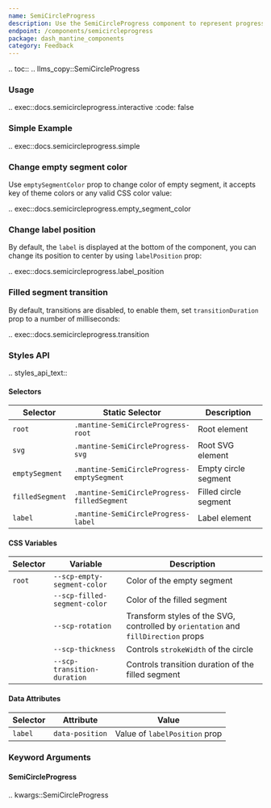 ```yaml
---
name: SemiCircleProgress
description: Use the SemiCircleProgress component to represent progress with semi circle diagram
endpoint: /components/semicircleprogress
package: dash_mantine_components
category: Feedback
---
```


.. toc::
.. llms_copy::SemiCircleProgress

### Usage

.. exec::docs.semicircleprogress.interactive
    :code: false


### Simple Example

.. exec::docs.semicircleprogress.simple

### Change empty segment color

Use `emptySegmentColor` prop to change color of empty segment, it accepts key of theme colors or any valid CSS color value:

.. exec::docs.semicircleprogress.empty_segment_color

### Change label position
By default, the `label` is displayed at the bottom of the component, you can change its position to center by using `labelPosition` prop:


.. exec::docs.semicircleprogress.label_position

### Filled segment transition
By default, transitions are disabled, to enable them, set `transitionDuration` prop to a number of milliseconds:


.. exec::docs.semicircleprogress.transition



### Styles API

.. styles_api_text::

#### Selectors

| Selector       | Static Selector                       | Description                |
|----------------|---------------------------------------|----------------------------|
| `root`         | `.mantine-SemiCircleProgress-root`    | Root element               |
| `svg`          | `.mantine-SemiCircleProgress-svg`     | Root SVG element           |
| `emptySegment` | `.mantine-SemiCircleProgress-emptySegment` | Empty circle segment       |
| `filledSegment`| `.mantine-SemiCircleProgress-filledSegment` | Filled circle segment      |
| `label`        | `.mantine-SemiCircleProgress-label`   | Label element              |

#### CSS Variables

| Selector | Variable                      | Description                                                   |
|----------|-------------------------------|---------------------------------------------------------------|
| `root`   | `--scp-empty-segment-color`   | Color of the empty segment                                    |
|          | `--scp-filled-segment-color`  | Color of the filled segment                                   |
|          | `--scp-rotation`              | Transform styles of the SVG, controlled by `orientation` and `fillDirection` props |
|          | `--scp-thickness`             | Controls `strokeWidth` of the circle                         |
|          | `--scp-transition-duration`   | Controls transition duration of the filled segment           |

#### Data Attributes

| Selector | Attribute       | Value                         |
|----------|-----------------|-------------------------------|
| `label`  | `data-position` | Value of `labelPosition` prop |


### Keyword Arguments

#### SemiCircleProgress

.. kwargs::SemiCircleProgress
